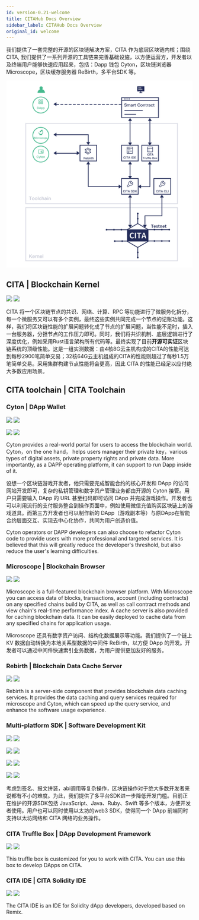 ```yaml
---
id: version-0.21-welcome
title: CITAHub Docs Overview
sidebar_label: CITAHub Docs Overview
original_id: welcome
---
```

我们提供了一套完整的开源的区块链解决方案，CITA 作为底层区块链内核；围绕 CITA, 我们提供了一系列开源的工具链来完善基础设施，以方便运营方，开发者以及终端用户能够快速应用起来，包括：Dapp 钱包 Cyton，区块链浏览器 Microscope，区块缓存服务器 ReBirth，多平台SDK 等。

![](assets/first-page.jpg)

## CITA | Blockchain Kernel

[![](https://img.shields.io/badge/CITA-Documents-green.svg)](https://docs.citahub.com/zh-CN/cita/cita-intro) [![](https://img.shields.io/badge/CITA-GitHub-lightgrey.svg)](https://github.com/cryptape/cita/)

CITA 将一个区块链节点的共识、网络、计算、RPC 等功能进行了微服务化拆分，每一个微服务又可以有多个实例，最终这些实例共同完成一个节点的记账功能。这样，我们将区块链性能的扩展问题转化成了节点的扩展问题，当性能不足时，插入一台服务器，分担节点的工作压力即可。同时，我们将共识机制、底层逻辑进行了深度优化，例如采用Rust语言架构所有代码等。最终实现了目前**开源可实证**区块链系统的顶级性能。这是一组实测数据：由4核8G云主机构成的CITA的性能可达到每秒2900笔简单交易；32核64G云主机组成的CITA的性能则超过了每秒1.5万笔简单交易。采用集群构建节点性能将会更高，因此 CITA 的性能已经足以应付绝大多数应用场景。

## CITA toolchain | CITA Toolchain

### Cyton | DApp Wallet

[![](https://img.shields.io/badge/Cyton(Android)-Documents-green.svg)](https://github.com/cryptape/cyton-android) [![](https://img.shields.io/badge/Cyton(Android)-GitHub-lightgrey.svg)](https://github.com/cryptape/cyton-android)

[![](https://img.shields.io/badge/Cyton(iOS)-Documents-green.svg)](https://github.com/cryptape/cyton-ios) [![](https://img.shields.io/badge/Cyton(iOS)-GitHub-lightgrey.svg)](https://github.com/cryptape/cyton-ios)

Cyton provides a real-world portal for users to access the blockchain world. Cyton，on the one hand， helps users manager their private key，various types of digital assets, private property rights and private data. More importantly, as a DAPP operating platform, it can support to run Dapp inside of it.

设想一个区块链游戏开发者，他只需要完成智能合约的核心开发和 DApp 的访问网站开发即可，复杂的私钥管理和数字资产管理业务都由开源的 Cyton 接管。用户只需要输入 DApp 的 URL 甚至扫码即可访问 DApp 并完成游戏操作。开发者也可以利用流行的支付服务整合到操作页面中，例如使用微信充值购买区块链上的游戏道具。而第三方开发者也可以制作新的 DApp（游戏副本等）与原DApp在智能合约层面交互、实现去中心化协作，共同为用户创造价值。

Cyton operators or DAPP developers can also choose to refactor Cyton code to provide users with more professional and targeted services. It is believed that this will greatly reduce the developer's threshold, but also reduce the user's learning difficulties.

### Microscope | Blockchain Browser

[![](https://img.shields.io/badge/Microscope-Documents-green.svg)](https://github.com/cryptape/microscope/) [![](https://img.shields.io/badge/Microscope-GitHub-lightgrey.svg)](https://github.com/cryptape/microscope/)

Microscope is a full-featured blockchain browser platform. With Microscope you can access data of blocks, transactions, account (including contracts) on any specified chains build by CITA, as well as call contract methods and view chain's real-time performance index. A cache server is also provided for caching blockchain data. It can be easily deployed to cache data from any specified chains for application usage.

Microscope 还具有数字资产访问、结构化数据展示等功能。我们提供了一个链上 KV 数据自动转换为本地关系型数据的中间件 ReBirth，以方便 DApp 的开发。开发者可以通过中间件快速索引业务数据，为用户提供更加友好的服务。

### Rebirth | Blockchain Data Cache Server

[![](https://img.shields.io/badge/ReBirth-Documents-green.svg)](https://github.com/cryptape/rebirth) [![](https://img.shields.io/badge/ReBirth-GitHub-lightgrey.svg)](https://github.com/cryptape/re-birth/)

Rebirth is a server-side component that provides blockchain data caching services. It provides the data caching and query services required for microscope and Cyton, which can speed up the query service, and enhance the software usage experience.

### Multi-platform SDK | Software Development Kit

[![](https://img.shields.io/badge/CITA_SDK(Swift)-GitHub-lightgrey.svg)](https://github.com/cryptape/cita-sdk-swift) [![](https://img.shields.io/badge/CITA_SDK(Swift)-Documents-green.svg)](https://github.com/cryptape/cita-sdk-swift)

[![](https://img.shields.io/badge/CITA_SDK(Ruby)-GitHub-lightgrey.svg)](https://github.com/cryptape/cita-sdk-ruby) [![](https://img.shields.io/badge/CITA_SDK(Ruby)-Documents-green.svg)](https://github.com/cryptape/cita-sdk-ruby)

[![](https://img.shields.io/badge/CITA_SDK(Java)-GitHub-lightgrey.svg)](https://github.com/cryptape/cita-sdk-java) [![](https://img.shields.io/badge/CITA_SDK(Java)-Documents-green.svg)](https://github.com/cryptape/cita-sdk-java)

[![](https://img.shields.io/badge/CITA_SDK(JavaScript)-GitHub-lightgrey.svg)](https://github.com/cryptape/cita-sdk-js) [![](https://img.shields.io/badge/CITA_SDK(JavaScript)-Documents-green.svg)](https://github.com/cryptape/cita-sdk-js)

考虑到签名、报文拼装，abi调用等复杂操作，区块链操作对于绝大多数开发者来说都有不小的难度。为此，我们提供了多平台SDK进一步降低开发门槛。目前正在维护的开源SDK包括 JavaScript、Java、Ruby、Swift 等多个版本，方便开发者使用。用户也可以同时使用以太坊的web3 SDK，使得同一个 DApp 前端同时支持以太坊网络和 CITA 网络的业务操作。

### CITA Truffle Box | DApp Development Framework

[![](https://img.shields.io/badge/Truffle_Box-Documents-green.svg)](https://github.com/cryptape/cita-truffle-box) [![](https://img.shields.io/badge/Truffle_Box-GitHub-lightgrey.svg)](https://github.com/cryptape/cita-truffle-box)

This truffle box is customized for you to work with CITA. You can use this box to develop DApps on CITA.

### CITA IDE | CITA Solidity IDE

[![](https://img.shields.io/badge/Truffle_Box-Documents-green.svg)](https://github.com/cryptape/cita-ide) [![](https://img.shields.io/badge/Truffle_Box-GitHub-lightgrey.svg)](https://github.com/cryptape/cita-ide)

The CITA IDE is an IDE for Solidity dApp developers, developed based on Remix.